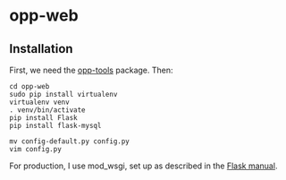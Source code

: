 # opp-web

## Installation

First, we need the [opp-tools](http://github.com/wo/opp-tools) package. Then:

    cd opp-web
    sudo pip install virtualenv
    virtualenv venv
    . venv/bin/activate
    pip install Flask
    pip install flask-mysql

    mv config-default.py config.py
    vim config.py 

For production, I use mod_wsgi, set up as described in the [Flask manual](http://flask.pocoo.org/docs/0.10/deploying/mod_wsgi/). 




